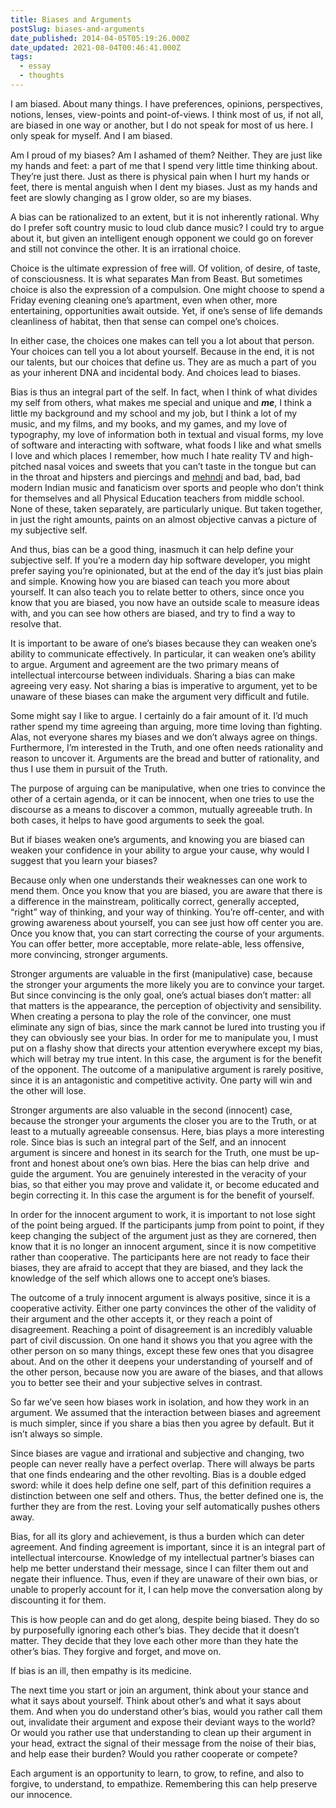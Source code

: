 ```yaml
---
title: Biases and Arguments
postSlug: biases-and-arguments
date_published: 2014-04-05T05:19:26.000Z
date_updated: 2021-08-04T00:46:41.000Z
tags:
  - essay
  - thoughts
---
```


I am biased. About many things. I have preferences, opinions, perspectives, notions, lenses, view-points and point-of-views. I think most of us, if not all, are biased in one way or another, but I do not speak for most of us here. I only speak for myself. And I am biased.

Am I proud of my biases? Am I ashamed of them? Neither. They are just like my hands and feet: a part of me that I spend very little time thinking about. They&#8217;re just there. Just as there is physical pain when I hurt my hands or feet, there is mental anguish when I dent my biases. Just as my hands and feet are slowly changing as I grow older, so are my biases.

A bias can be rationalized to an extent, but it is not inherently rational. Why do I prefer soft country music to loud club dance music? I could try to argue about it, but given an intelligent enough opponent we could go on forever and still not convince the other. It is an irrational choice.

Choice is the ultimate expression of free will. Of volition, of desire, of taste, of consciousness. It is what separates Man from Beast. But sometimes choice is also the expression of a compulsion. One might choose to spend a Friday evening cleaning one&#8217;s apartment, even when other, more entertaining, opportunities await outside. Yet, if one&#8217;s sense of life demands cleanliness of habitat, then that sense can compel one&#8217;s choices.

In either case, the choices one makes can tell you a lot about that person. Your choices can tell you a lot about yourself. Because in the end, it is not our talents, but our choices that define us. They are as much a part of you as your inherent DNA and incidental body. And choices lead to biases.

Bias is thus an integral part of the self. In fact, when I think of what divides my self from others, what makes me special and unique and ***me***, I think a little my background and my school and my job, but I think a lot of my music, and my films, and my books, and my games, and my love of typography, my love of information both in textual and visual forms, my love of software and interacting with software, what foods I like and what smells I love and which places I remember, how much I hate reality TV and high-pitched nasal voices and sweets that you can&#8217;t taste in the tongue but can in the throat and hipsters and piercings and [mehndi](http://en.wikipedia.org/wiki/Mehndi) and bad, bad, bad modern Indian music and fanaticism over sports and people who don&#8217;t think for themselves and all Physical Education teachers from middle school. None of these, taken separately, are particularly unique. But taken together, in just the right amounts, paints on an almost objective canvas a picture of my subjective self.

And thus, bias can be a good thing, inasmuch it can help define your subjective self. If you&#8217;re a modern day hip software developer, you might prefer saying you&#8217;re opinionated, but at the end of the day it&#8217;s just bias plain and simple. Knowing how you are biased can teach you more about yourself. It can also teach you to relate better to others, since once you know that you are biased, you now have an outside scale to measure ideas with, and you can see how others are biased, and try to find a way to resolve that.

It is important to be aware of one&#8217;s biases because they can weaken one&#8217;s ability to communicate effectively. In particular, it can weaken one&#8217;s ability to argue. Argument and agreement are the two primary means of intellectual intercourse between individuals. Sharing a bias can make agreeing very easy. Not sharing a bias is imperative to argument, yet to be unaware of these biases can make the argument very difficult and futile.

Some might say I like to argue. I certainly do a fair amount of it. I&#8217;d much rather spend my time agreeing than arguing, more time loving than fighting. Alas, not everyone shares my biases and we don&#8217;t always agree on things. Furthermore, I&#8217;m interested in the Truth, and one often needs rationality and reason to uncover it. Arguments are the bread and butter of rationality, and thus I use them in pursuit of the Truth.

The purpose of arguing can be manipulative, when one tries to convince the other of a certain agenda, or it can be innocent, when one tries to use the discourse as a means to discover a common, mutually agreeable truth. In both cases, it helps to have good arguments to seek the goal.

But if biases weaken one&#8217;s arguments, and knowing you are biased can weaken your confidence in your ability to argue your cause, why would I suggest that you learn your biases?

Because only when one understands their weaknesses can one work to mend them. Once you know that you are biased, you are aware that there is a difference in the mainstream, politically correct, generally accepted, &#8220;right&#8221; way of thinking, and your way of thinking. You&#8217;re off-center, and with growing awareness about yourself, you can see just how off center you are. Once you know that, you can start correcting the course of your arguments. You can offer better, more acceptable, more relate-able, less offensive, more convincing, stronger arguments.

Stronger arguments are valuable in the first (manipulative) case, because the stronger your arguments the more likely you are to convince your target. But since convincing is the only goal, one&#8217;s actual biases don&#8217;t matter: all that matters is the appearance, the perception of objectivity and sensibility. When creating a persona to play the role of the convincer, one must eliminate any sign of bias, since the mark cannot be lured into trusting you if they can obviously see your bias. In order for me to manipulate you, I must put on a flashy show that directs your attention everywhere except my bias, which will betray my true intent. In this case, the argument is for the benefit of the opponent. The outcome of a manipulative argument is rarely positive, since it is an antagonistic and competitive activity. One party will win and the other will lose.

Stronger arguments are also valuable in the second (innocent) case, because the stronger your arguments the closer you are to the Truth, or at least to a mutually agreeable consensus. Here, bias plays a more interesting role. Since bias is such an integral part of the Self, and an innocent argument is sincere and honest in its search for the Truth, one must be up-front and honest about one&#8217;s own bias. Here the bias can help drive  and guide the argument. You are genuinely interested in the veracity of your bias, so that either you may prove and validate it, or become educated and begin correcting it. In this case the argument is for the benefit of yourself.

In order for the innocent argument to work, it is important to not lose sight of the point being argued. If the participants jump from point to point, if they keep changing the subject of the argument just as they are cornered, then know that it is no longer an innocent argument, since it is now competitive rather than cooperative. The participants here are not ready to face their biases, they are afraid to accept that they are biased, and they lack the knowledge of the self which allows one to accept one&#8217;s biases.

The outcome of a truly innocent argument is always positive, since it is a cooperative activity. Either one party convinces the other of the validity of their argument and the other accepts it, or they reach a point of disagreement. Reaching a point of disagreement is an incredibly valuable part of civil discussion. On one hand it shows you that you agree with the other person on so many things, except these few ones that you disagree about. And on the other it deepens your understanding of yourself and of the other person, because now you are aware of the biases, and that allows you to better see their and your subjective selves in contrast.

So far we&#8217;ve seen how biases work in isolation, and how they work in an argument. We assumed that the interaction between biases and agreement is much simpler, since if you share a bias then you agree by default. But it isn&#8217;t always so simple.

Since biases are vague and irrational and subjective and changing, two people can never really have a perfect overlap. There will always be parts that one finds endearing and the other revolting. Bias is a double edged sword: while it does help define one self, part of this definition requires a distinction between one self and others. Thus, the better defined one is, the further they are from the rest. Loving your self automatically pushes others away.

Bias, for all its glory and achievement, is thus a burden which can deter agreement. And finding agreement is important, since it is an integral part of intellectual intercourse. Knowledge of my intellectual partner&#8217;s biases can help me better understand their message, since I can filter them out and negate their influence. Thus, even if they are unaware of their own bias, or unable to properly account for it, I can help move the conversation along by discounting it for them.

This is how people can and do get along, despite being biased. They do so by purposefully ignoring each other&#8217;s bias. They decide that it doesn&#8217;t matter. They decide that they love each other more than they hate the other&#8217;s bias. They forgive and forget, and move on.

If bias is an ill, then empathy is its medicine.

The next time you start or join an argument, think about your stance and what it says about yourself. Think about other&#8217;s and what it says about them. And when you do understand other&#8217;s bias, would you rather call them out, invalidate their argument and expose their deviant ways to the world? Or would you rather use that understanding to clean up their argument in your head, extract the signal of their message from the noise of their bias, and help ease their burden? Would you rather cooperate or compete?

Each argument is an opportunity to learn, to grow, to refine, and also to forgive, to understand, to empathize. Remembering this can help preserve our innocence.
